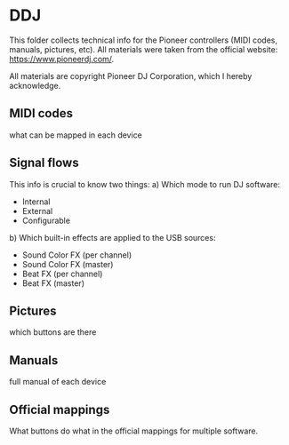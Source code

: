 # DDJ

This folder collects technical info for the Pioneer controllers (MIDI codes, manuals, pictures, etc).
All materials were taken from the official website: <https://www.pioneerdj.com/>.

All materials are copyright Pioneer DJ Corporation, which I hereby acknowledge.

  
## MIDI codes
what can be mapped in each device

## Signal flows

This info is crucial to know two things:
a) Which mode to run DJ software:
  - Internal
  - External
  - Configurable
  
b) Which built-in effects are applied to the USB sources:
  - Sound Color FX (per channel)
  - Sound Color FX (master)
  - Beat FX (per channel)
  - Beat FX (master)

## Pictures
which buttons are there

## Manuals
full manual of each device

## Official mappings
What buttons do what in the official mappings for multiple software.

